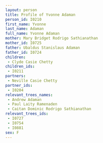 ```yaml
---
layout: person
title: Profile of Yvonne Adaman
person_id: I0210
first_name: Yvonne
last_name: Adaman
full_name: Yvonne Adaman
mother: Mary Bridget Rodrigo Sathianathan
mother_id: I0725
father: Ubaldus Stanislaus Adaman
father_id: I0724
children:
 - Clyde Casie Chetty
children_ids:
 - I0211
partners:
 - Neville Casie Chetty
partner_ids:
 - I0204
relevant_trees_names:
 - Andrew Adaman
 - Paul Laity Ramenaden
 - Caitan Dominic Rodrigo Sathianathan
relevant_trees_ids:
 - I0727
 - I0754
 - I0881
sex: F
---
```


